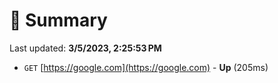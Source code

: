 # 📖 Summary
Last updated: **3/5/2023, 2:25:53 PM**

- `GET` [https://google.com](https://google.com) - **Up** (205ms)
